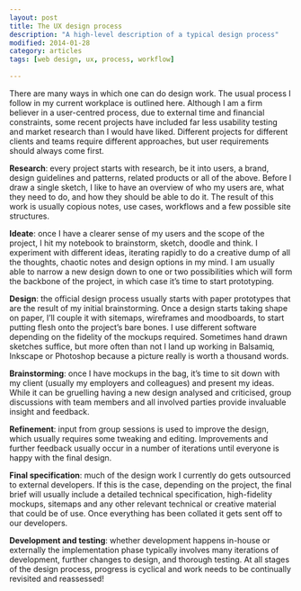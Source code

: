 ```yaml
---
layout: post
title: The UX design process
description: "A high-level description of a typical design process"
modified: 2014-01-28
category: articles
tags: [web design, ux, process, workflow]
 
---
```

There are many ways in which one can do design work. The usual process I follow in my current workplace is outlined here. Although I am a firm believer in a user-centred process, due to external time and financial constraints, some recent projects have included far less usability testing and market research than I would have liked. Different projects for different clients and teams require different approaches, but user requirements should always come first.

<b>Research</b>: every project starts with research, be it into users, a brand, design guidelines and patterns, related products or all of the above. Before I draw a single sketch, I like to have an overview of who my users are, what they need to do, and how they should be able to do it. The result of this work is usually copious notes, use cases, workflows and a few possible site structures. 

<b>Ideate</b>: once I have a clearer sense of my users and the scope of the project, I hit my notebook to brainstorm, sketch, doodle and think. I experiment with different ideas, iterating rapidly to do a creative dump of all the thoughts, chaotic notes and design options in my mind. I am usually able to narrow a new design down to one or two possibilities which will form the backbone of the project, in which case it’s time to start prototyping.

<b>Design</b>: the official design process usually starts with paper prototypes that are the result of my initial brainstorming. Once a design starts taking shape on paper, I’ll couple it with sitemaps, wireframes and moodboards, to start putting flesh onto the project’s bare bones. I use different software depending on the fidelity of the mockups required. Sometimes hand drawn sketches suffice, but more often than not I land up working in Balsamiq, Inkscape or Photoshop because a picture really is worth a thousand words.

<b>Brainstorming</b>: once I have mockups in the bag, it’s time to sit down with my client (usually my employers and colleagues) and present my ideas. While it can be gruelling having a new design analysed and criticised, group discussions with team members and all involved parties provide invaluable insight and feedback. 

<b>Refinement</b>: input from group sessions is used to improve the design, which usually requires some tweaking and editing. Improvements and further feedback usually occur in a number of iterations until everyone is happy with the final design.

<b>Final specification</b>: much of the design work I currently do gets outsourced to external developers. If this is the case, depending on the project, the final brief will usually include a detailed technical specification, high-fidelity mockups, sitemaps and any other relevant technical or creative material that could be of use. Once everything has been collated it gets sent off to our developers.

<b>Development and testing</b>: whether development happens in-house or externally the implementation phase typically involves many iterations of development, further changes to design, and thorough testing. At all stages of the design process, progress is cyclical and work needs to be continually revisited and reassessed!

<figure class="center horizontal"><a href="{{ site.url }}/images/post-it.jpg" data-lightbox="post-its" Title="Brainstorming use cases and functionality"><img src="{{ site.url }}/images/post-it.jpg" alt=""></a></figure>

